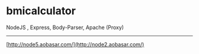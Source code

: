 # bmicalculator

NodeJS , Express, Body-Parser, Apache (Proxy)

---

[http://node5.aobasar.com/](http://node2.aobasar.com/)
